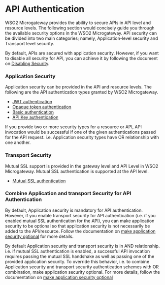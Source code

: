 # API Authentication

WSO2 Microgateway provides the ability to secure APIs in API level and resource levels. The following section would concisely guide you through the available security options in the WSO2 Microgateway. API security can be divided into two main categories; namely, Application-level security and Transport level security.

By default, APIs are secured with application security. However, if you want to disable all security for API, you can achieve it by following the document on [Disabling Security](/how-tos/security/api-authentication/api-authentication/).

### Application Security

Application security can be provided in the API and resource levels. The following are the API authentication types granted by WSO2 Microgateway.

-   [JWT authentication](/how-tos/security/api-authentication/secure-apis-using-oauth2.0-access-tokens/secure-apis-using-jwt-self-contained-jwt/)
-   [Opaque token authentication](/how-tos/security/api-authentication/secure-apis-using-oauth2.0-access-tokens/secure-apis-using-opaque-tokens/)
-   [Basic authentication](/how-tos/security/api-authentication/basic-authentication/)
-   [API Key authentication](/how-tos/security/api-authentication/api-key-authentication/)

If you provide two or more security types for a resource or API, API invocation would be successful if one of the given authentications passed for the API request. i.e. Application security types have OR relationship with one another.

### Transport Security

Mutual SSL support is provided in the gateway level and API Level in WSO2 Microgateway. Mutual SSL authentication is supported at the API level.

-   [Mutual SSL authentication](/how-tos/security/api-authentication/mutual-ssl-authentication/)

### Combine Application and transport Security for API Authentication

By default, Application security is mandatory for API authentication. However, if you enable transport security for API authentication (i.e. if you enabled mutual SSL authentication for the API), you can make application security to be optional so that application security is not necessarily be added to the API/resource. Follow the documentation on [make application security optional](/how-tos/security/api-authentication/making-application-security-optional/) for more details.

By default Application security and transport security is in AND relationship. i.e. if mutual SSL authentication is enabled, a successful API invocation requires passing the mutual SSL handshake as well as passing one of the provided application security. To override this behavior, i.e. to combine Application security and transport security authentication schemes with OR combination, make application security optional. For more details, follow the documentation on [make application security optional](/how-tos/security/api-authentication/making-application-security-optional/)

